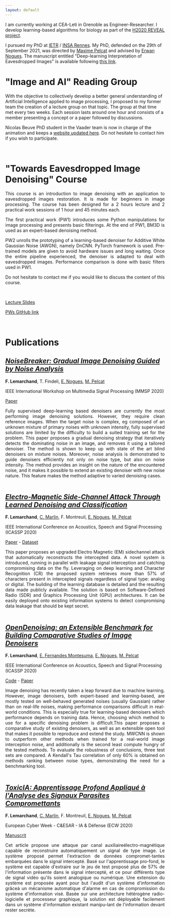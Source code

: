 ```yaml
---
layout: default
---
```


I am currently working at CEA-Leti in Grenoble as Engineer-Researcher. I develop learning-based algorithms for biology as part of the [H2020 REVEAL project](https://reveal-h2020.eu/).

I pursued my PhD at [IETR](https://www.ietr.fr/?lang=en) / [INSA Rennes](https://www.insa-rennes.fr/en.html). My PhD, defended on the 29th of September 2021, was directed by [Maxime Pelcat](http://mpelcat.org/) and advised by [Erwan Nogues](https://www.linkedin.com/in/erwan-nogues-88090a5/). The manuscript entitled "Deep-learning Interpretation of Eavesdropped Images" is available following [this link](https://tel.archives-ouvertes.fr/tel-03475345).


# "Image and AI" Reading Group


With the objective to collectively develop a better general understanding of Artificial Intelligence applied to image processing, I proposed to my former team the creation of a lecture group on that topic. The group at that time met every two weeks. Each session lasts around one hour and consists of a member presenting a concept or a paper followed by discussions. 


Nicolas Beuve PhD student in the Vaader team is now in charge of the animation and keeps a [website updated here](https://beuve.github.io/vaader-air/). Do not hesitate to contact him if you wish to participate.


<br />

# "Towards Eavesdropped Image Denoising" Course

<div style="text-align: justify">

This course is an introduction to image denoising with an application to eavesdropped images restoration. It is made for beginners in image processing. The course has been designed for a 2 hours lecture and 2 practical work sessions of 1 hour and 45 minutes each.

 </div>

<div style="text-align: justify">

The first practical work (PW1) introduces some Python manipulations for image processing and presents basic filterings. At the end of PW1, BM3D is used as an expert-based denoising method. 

 </div>

<div style="text-align: justify">

PW2 unrolls the prototyping of a learning-based denoiser for Additive White Gaussian Noise (AWGN), namely DnCNN. PyTorch framework is used. Pre-trained models are given to avoid hardware issues and long waiting. Once the entire pipeline experienced, the denoiser is adapted to deal with eavesdropped images. Performance comparison is done with basic filters used in PW1. 

 </div>

<div style="text-align: justify">

Do not hesitate to contact me if you would like to discuss the content of this course.  

 </div>

<br />

[Lecture Slides](./ressources/pdfs/2020-06-11-Towards_Eavesdropped_image_denoising.pdf)

[PWs GitHub link](https://github.com/FlorianLemarchand/formation_eavesdropping_denoising)


<br />

# Publications

## [_NoiseBreaker: Gradual Image Denoising Guided by Noise Analysis_](https://arxiv.org/pdf/2002.07487.pdf)

__F. Lemarchand__, T. Findeli, [E. Nogues](https://www.linkedin.com/in/erwan-nogues-88090a5/), [M. Pelcat](http://mpelcat.org/) 

IEEE International Workshop on Multimedia Signal Processing (MMSP 2020)

[Paper](https://arxiv.org/pdf/2002.07487.pdf) 

<div style="text-align: justify"> 
Fully supervised deep-learning based denoisers are currently the most performing image denoising solutions. However, they require clean reference images. When the target noise is complex, eg composed of an unknown mixture of primary noises with unknown intensity, fully supervised solutions are limited by the difficulty to build a suited training set for the problem. This paper proposes a gradual denoising strategy that iteratively detects the dominating noise in an image, and removes it using a tailored denoiser. The method is shown to keep up with state of the art blind denoisers on mixture noises. Moreover, noise analysis is demonstrated to guide denoisers efficiently not only on noise type, but also on noise intensity. The method provides an insight on the nature of the encountered noise, and it makes it possible to extend an existing denoiser with new noise nature. This feature makes the method adaptive to varied denoising cases.
</div>  
<br />


## [_Electro-Magnetic Side-Channel Attack Through Learned Denoising and Classification_](https://arxiv.org/pdf/1910.07201.pdf)

__F. Lemarchand__, [C. Marlin](https://www.linkedin.com/in/cyril-marlin-094a381/), F. Montreuil, [E. Nogues](https://www.linkedin.com/in/erwan-nogues-88090a5/), [M. Pelcat](http://mpelcat.org/) 

IEEE International Conference on Acoustics, Speech and Signal Processing (ICASSP 2020)

[Paper](https://arxiv.org/pdf/1910.07201.pdf) - [Dataset](https://github.com/opendenoising/interception_dataset)

<div style="text-align: justify"> 
This paper proposes an upgraded Electro Magnetic (EM) sidechannel attack that automatically reconstructs the intercepted data. A novel system is introduced, running in parallel with leakage signal interception and catching compromising data on the fly. Leveraging on deep learning and Character Recognition (CR) the proposed system retrieves more than 57% of characters present in intercepted signals regardless of signal type: analog or digital. The building of the learning database is detailed and the resulting data made publicly available. The solution is based on Software-Defined Radio (SDR) and Graphics Processing Unit (GPU) architectures. It can be easily deployed onto existing information systems to detect compromising data leakage that should be kept secret.
</div>  
<br />


## [_OpenDenoising: an Extensible Benchmark for Building Comparative Studies of Image Denoisers_](https://arxiv.org/pdf/1910.08328.pdf)

__F. Lemarchand__, [E. Fernandes Montesuma](https://www.linkedin.com/in/eddardd/), [E. Nogues](https://www.linkedin.com/in/erwan-nogues-88090a5/), [M. Pelcat](http://mpelcat.org/) 

IEEE International Conference on Acoustics, Speech and Signal Processing (ICASSP 2020)

[Code](https://github.com/opendenoising/opendenoising-benchmark) - [Paper](https://arxiv.org/pdf/1910.08328.pdf) 

<div style="text-align: justify"> 
Image denoising has recently taken a leap forward due to machine learning. However, image denoisers, both expert-based and learning-based, are mostly tested on well-behaved generated noises (usually Gaussian) rather than on real-life noises, making performance comparisons difficult in real-world conditions. This is especially true for learning-based denoisers which performance depends on training data. Hence, choosing which method to use for a specific denoising problem is difficult.This paper proposes a comparative study of existing denoisers, as well as an extensible open tool that makes it possible to reproduce and extend the study. MWCNN is shown to outperform other methods when trained for a real-world image interception noise, and additionally is the second least compute hungry of the tested methods. To evaluate the robustness of conclusions, three test sets are compared. A Kendall's Tau correlation of only 60% is obtained on methods ranking between noise types, demonstrating the need for a benchmarking tool.
</div>  
<br />

## [_ToxicIA: Apprentissage Profond Appliqué à l'Analyse des Signaux Parasites Compromettants_](https://hal.archives-ouvertes.fr/hal-02378314/file/Lemarchand_IA%26D_camera_ready.pdf)

__F. Lemarchand__, [C. Marlin](https://www.linkedin.com/in/cyril-marlin-094a381/), F. Montreuil, [E. Nogues](https://www.linkedin.com/in/erwan-nogues-88090a5/), [M. Pelcat](http://mpelcat.org/) 

European Cyber Week - C&ESAR - IA & Défense (ECW 2020)

[Manuscrit](https://hal.archives-ouvertes.fr/hal-02378314/file/Lemarchand_IA%26D_camera_ready.pdf) 

<div style="text-align: justify"> 
Cet article propose une attaque par canal auxiliaireélectro-magnétique capable de reconstruire automatiquement un signal de type image. Le système proposé permet l'extraction de données compromet-tantes embarquées dans le signal intercepté. Basé sur l'apprentissage pro-fond, le système est capable d'extraire sur le jeu de test proposé plus de 57% de l'information présente dans le signal intercepté, et ce pour différents type de signal vidéo qu'ils soient analogique ou numérique. Une extension du système est proposée ayant pour but l'audit d'un système d'information grâceà un mécanisme automatique d'alarme en cas de compromission du système d'information visé. Basée sur une architecture hétérogène radio-logicielle et processeur graphique, la solution est déployable facilement dans un système d'information existant manipu-lant de l'information devant rester secrète.
</div>  
<br />
